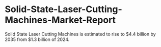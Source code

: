 # Solid-State-Laser-Cutting-Machines-Market-Report
Solid State Laser Cutting Machines is estimated to rise to $4.4 billion by 2035 from $1.3 billion of 2024. 
